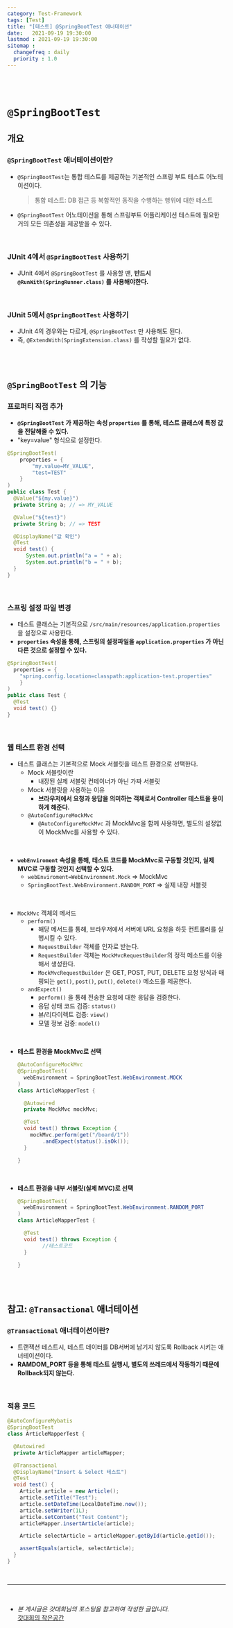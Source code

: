 ```yaml
---
category: Test-Framework
tags: [Test]
title: "[테스트] @SpringBootTest 애너테이션"
date:   2021-09-19 19:30:00 
lastmod : 2021-09-19 19:30:00
sitemap :
  changefreq : daily
  priority : 1.0
---
```


<br/><br/>

# `@SpringBootTest`

## 개요

### `@SpringBootTest` 애너테이션이란?

- `@SpringBootTest`는 통합 테스트를 제공하는 기본적인 스프링 부트 테스트 어노테이션이다.

    > 통합 테스트: DB 접근 등 복합적인 동작을 수행하는 행위에 대한 테스트

- `@SpringBootTest` 어노테이션을 통해 스프링부트 어플리케이션 테스트에 필요한 거의 모든 의존성을 제공받을 수 있다.

<br/>

### JUnit 4에서 `@SpringBootTest` 사용하기

- JUnit 4에서 `@SpringBootTest` 를 사용할 땐, **반드시 `@RunWith(SpringRunner.class)` 를 사용해야한다.**

<br/>

### JUnit 5에서 `@SpringBootTest` 사용하기

- JUnit 4의 경우와는 다르게, `@SpringBootTest` 만 사용해도 된다.
- 즉, `@ExtendWith(SpringExtension.class)` 를 작성할 필요가 없다.

<br/><br/>

## `@SpringBootTest` 의 기능

### 프로퍼티 직접 추가

- **`@SpringBootTest` 가 제공하는 속성 `properties` 를 통해, 테스트 클래스에 특정 값을 전달해줄 수 있다.**
- "key=value" 형식으로 설정한다.

```java
@SpringBootTest(
	properties = {
		"my.value=MY_VALUE",
		"test=TEST"
	}
)
public class Test {
  @Value("${my.value}")
  private String a; // => MY_VALUE

  @Value("${test}")
  private String b; // => TEST

  @DisplayName("값 확인")
  @Test
  void test() {
	  System.out.println("a = " + a);
	  System.out.println("b = " + b);
  }
}
```

<br/>

### 스프링 설정 파일 변경

- 테스트 클래스는 기본적으로 `/src/main/resources/application.properties` 을 설정으로 사용한다.
- **`properties` 속성을 통해, 스프링의 설정파일을 `application.properties` 가 아닌 다른 것으로 설정할 수 있다.**

```java
@SpringBootTest(
  properties = {
    "spring.config.location=classpath:application-test.properties"
	}
)
public class Test {
  @Test
  void test() {}
}
```

<br/>

### 웹 테스트 환경 선택

- 테스트 클래스는 기본적으로 Mock 서블릿을 테스트 환경으로 선택한다.
    - Mock 서블릿이란
        - 내장된 실제 서블릿 컨테이너가 아닌 가짜 서블릿
    - Mock 서블릿을 사용하는 이유
        - **브라우저에서 요청과 응답을 의미하는 객체로서 Controller 테스트을 용이하게 해준다.**
    - `@AutoConfigureMockMvc`
        - `@AutoConfigureMockMvc` 과 MockMvc을 함께 사용하면, 별도의 설정없이 MockMvc를 사용할 수 있다.

<br/>

- **`webEnviroment` 속성을 통해, 테스트 코드를 MockMvc로 구동할 것인지, 실제 MVC로 구동할 것인지 선택할 수 있다.**
    - `webEnviroment=WebEnvironment.Mock` ⇒ MockMvc
    - `SpringBootTest.WebEnvironment.RANDOM_PORT` ⇒ 실제 내장 서블릿

<br/>

- `MockMvc` 객체의 메서드
    - `perform()`
        - 해당 메서드를 통해, 브라우저에서 서버에 URL 요청을 하듯 컨트롤러를 실행시킬 수 있다.
        - `RequestBuilder` 객체를 인자로 받는다.
        - `RequestBuilder` 객체는 `MockMvcRequestBuilder`의 정적 메소드를 이용해서 생성한다.
        - `MockMvcRequestBuilder` 은 GET, POST, PUT, DELETE 요청 방식과 매핑되는 `get()`, `post()`, `put()`, `delete()` 메소드를 제공한다.
    - `andExpect()`
        - `perform()` 을 통해 전송한 요청에 대한 응답을 검증한다.
        - 응답 상태 코드 검증: `status()`
        - 뷰/리다이렉트 검증: `view()`
        - 모델 정보 검증: `model()`

<br/>

- **테스트 환경을 MockMvc로 선택**

    ```java
    @AutoConfigureMockMvc
    @SpringBootTest(
      webEnvironment = SpringBootTest.WebEnvironment.MOCK
    )
    class ArticleMapperTest {

      @Autowired
      private MockMvc mockMvc;

      @Test
      void test() throws Exception {
        mockMvc.perform(get("/board/1"))
            .andExpect(status().isOk());
      }

    }
    ```

<br/>

- **테스트 환경을 내부 서블릿(실제 MVC)로 선택**

    ```java
    @SpringBootTest(
      webEnvironment = SpringBootTest.WebEnvironment.RANDOM_PORT
    )
    class ArticleMapperTest {

      @Test
      void test() throws Exception {
    		//테스트코드
      }

    }
    ```

<br/><br/>

## 참고: `@Transactional` 애너테이션

### `@Transactional` 애너테이션이란?

- 트랜잭션 테스트시, 테스트 데이터를 DB서버에 남기지 않도록 Rollback 시키는 애너테이션이다.
- **RAMDOM_PORT 등을 통해 테스트 실행시, 별도의 쓰레드에서 작동하기 때문에 Rollback되지 않는다.**

<br/>

### 적용 코드

```java
@AutoConfigureMybatis
@SpringBootTest
class ArticleMapperTest {

  @Autowired
  private ArticleMapper articleMapper;

  @Transactional
  @DisplayName("Insert & Select 테스트")
  @Test
  void test() {
    Article article = new Article();
    article.setTitle("Test");
    article.setDateTime(LocalDateTime.now());
    article.setWriter(1L);
    article.setContent("Test Content");
    articleMapper.insertArticle(article);

    Article selectArticle = articleMapper.getById(article.getId());

    assertEquals(article, selectArticle);
  }
}
```

<br>

---

<br>

- *본 게시글은 갓대희님의 포스팅을 참고하여 작성한 글입니다.*  
[갓대희의 작은공간](https://goddaehee.tistory.com/211)